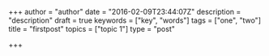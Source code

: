 +++
author = "author"
date = "2016-02-09T23:44:07Z"
description = "description"
draft = true
keywords = ["key", "words"]
tags = ["one", "two"]
title = "firstpost"
topics = ["topic 1"]
type = "post"

+++

